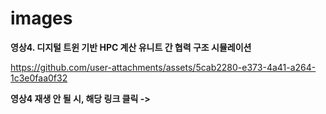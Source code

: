 # images

**영상4. 디지털 트윈 기반 HPC 계산 유니트 간 협력 구조 시뮬레이션**

https://github.com/user-attachments/assets/5cab2280-e373-4a41-a264-1c3e0faa0f32

**영상4 재생 안 될 시, 해당 링크 클릭 ->**
